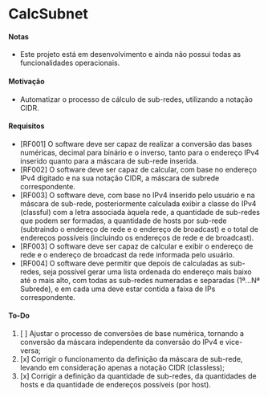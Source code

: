 # CalcSubnet

#### Notas 

- Este projeto está em desenvolvimento e ainda não possui todas as funcionalidades operacionais.

#### Motivação 
- Automatizar o processo de cálculo de sub-redes, utilizando a notação CIDR.

#### Requisitos 

- [RF001] O software deve ser capaz de realizar a conversão das bases numéricas, decimal para binário e o inverso, tanto para o endereço IPv4 inserido quanto para a máscara de sub-rede inserida.
- [RF002] O software deve ser capaz de calcular, com base no endereço IPv4 digitado e na sua notação CIDR, a máscara de subrede correspondente.
- [RF003] O software deve, com base no IPv4 inserido pelo usuário e na máscara de sub-rede, posteriormente calculada exibir a classe do IPv4 (classful) com a letra associada àquela rede, a quantidade de sub-redes que podem ser formadas, a quantidade de hosts por sub-rede (subtraindo o endereço de rede e o endereço de broadcast) e o total de endereços possíveis (incluindo os endereços de rede e de broadcast).
- [RF003] O software deve ser capaz de calcular e exibir o endereço de rede e o endereço de broadcast da rede informada pelo usuário.
- [RF004] O software deve permitir que depois de calculadas as sub-redes, seja possível gerar uma lista ordenada do endereço mais baixo até o mais alto, com todas as sub-redes numeradas e separadas (1ª...Nª Subrede), e em cada uma deve estar contida a faixa de IPs correspondente.

#### To-Do 

1. [ ] Ajustar o processo de conversões de base numérica, tornando a conversão da máscara independente da conversão do IPv4 e vice-versa;
2. [x] Corrigir o funcionamento da definição da máscara de sub-rede, levando em consideração apenas a notação CIDR (classless);
3. [x] Corrigir a definição da quantidade de sub-redes, da quantidades de hosts e da quantidade de endereços possíveis (por host).
